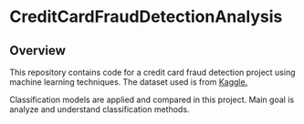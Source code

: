 # CreditCardFraudDetectionAnalysis

## Overview
This repository contains code for a credit card fraud detection project using machine learning techniques. The dataset used is from [Kaggle.](https://www.kaggle.com/datasets/nelgiriyewithana/credit-card-fraud-detection-dataset-2023/data)

Classification models are applied and compared in this project. Main goal is analyze and understand classification methods.

